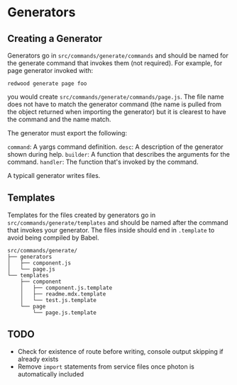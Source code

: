 # Generators

## Creating a Generator

Generators go in `src/commands/generate/commands` and should be named for the generate command that invokes them (not required). For example, for page generator invoked with:

    redwood generate page foo

you would create `src/commands/generate/commands/page.js`. The file name does not have to match the generator command (the name is pulled from the object returned when importing the generator) but it is clearest to have the command and the name match.

The generator must export the following:

`command`: A yargs command definition.
`desc`: A description of the generator shown during help.
`builder`: A function that describes the arguments for the command.
`handler`: The function that's invoked by the command.

A typicall generator writes files.

## Templates

Templates for the files created by generators go in `src/commands/generate/templates` and should be named after the command that invokes your generator. The files inside should end in `.template` to avoid being compiled by Babel.

    src/commands/generate/
    ├── generators
    │   ├── component.js
    │   └── page.js
    └── templates
        ├── component
        │   ├── component.js.template
        │   ├── readme.mdx.template
        │   └── test.js.template
        └── page
            └── page.js.template

## TODO

- Check for existence of route before writing, console output skipping if already exists
- Remove `import` statements from service files once photon is automatically included
